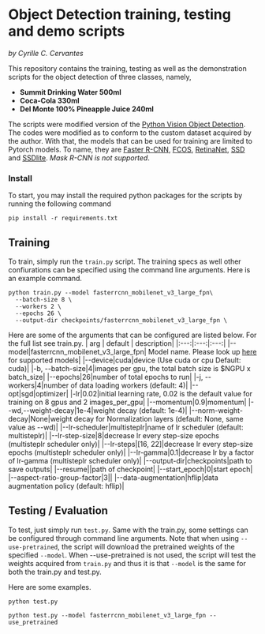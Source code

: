 # Object Detection training, testing and demo scripts
*by Cyrille C. Cervantes*

This repository contains the training, testing as well as the demonstration scripts for the object detection of three classes, namely,
- **Summit Drinking Water 500ml**
- **Coca-Cola 330ml** 
- **Del Monte 100% Pineapple Juice 240ml**

The scripts were modified version of the [Python Vision Object Detection](https://github.com/pytorch/vision/tree/main/references/detection). The codes were modified as to conform to the custom dataset acquired by the author. With that, the models that can be used for training are limited to Pytorch models. To name, they are [Faster R-CNN](https://arxiv.org/abs/1506.01497), [FCOS](https://arxiv.org/abs/1904.01355), [RetinaNet](https://arxiv.org/abs/1708.02002), [SSD](https://arxiv.org/abs/1512.02325) and [SSDlite](https://arxiv.org/abs/1801.04381). *Mask R-CNN is not supported*.


### Install
To start, you may install the required python packages for the scripts by running the following command
```
pip install -r requirements.txt
```
## Training
To train, simply run the ```train.py``` script. The training specs as well other confiurations can be specified using the command line arguments. Here is an example command.
```
python train.py --model fasterrcnn_mobilenet_v3_large_fpn\
  --batch-size 8 \
  --workers 2 \
  --epochs 26 \
  --output-dir checkpoints/fasterrcnn_mobilenet_v3_large_fpn \
```
Here are some of the arguments that can be configured are listed below. For the full list see train.py.
| arg | default | description|
|:---:|:---:|:---:|
|--model|fasterrcnn_mobilenet_v3_large_fpn| Model name. Please look up [here](https://pytorch.org/vision/stable/models.html#object-detection-instance-segmentation-and-person-keypoint-detection) for supported models|
|--device|cuda|device (Use cuda or cpu Default: cuda)|
|-b, --batch-size|4|images per gpu, the total batch size is $NGPU x batch_size|
|--epochs|26|number of total epochs to run|
|-j, --workers|4|number of data loading workers (default: 4)|
|--opt|sgd|optimizer|
|-lr|0.02|initial learning rate, 0.02 is the default value for training on 8 gpus and 2 images_per_gpu|
|--momentum|0.9|momentum|
|--wd,--weight-decay|1e-4|weight decay (default: 1e-4)|
|--norm-weight-decay|None|weight decay for Normalization layers (default: None, same value as --wd)|
|--lr-scheduler|multisteplr|name of lr scheduler (default: multisteplr)|
|--lr-step-size|8|decrease lr every step-size epochs (multisteplr scheduler only)|
|--lr-steps|[16, 22]|decrease lr every step-size epochs (multisteplr scheduler only)|
|--lr-gamma|0.1|decrease lr by a factor of lr-gamma (multisteplr scheduler only)|
|--output-dir|checkpoints|path to save outputs|
|--resume||path of checkpoint|
|--start_epoch|0|start epoch|
|--aspect-ratio-group-factor|3||
|--data-augmentation|hflip|data augmentation policy (default: hflip)|

## Testing / Evaluation
To test, just simply run ```test.py```. Same with the train.py, some settings can be configured through command line arguments.
Note that when using ```--use-pretrained```, the script will download the pretrained weights of the specified ```--model```.
When --use-pretrained is not used, the script will test the weights acquired from ```train.py``` and thus it is that ```--model``` is the same for both the train.py and test.py.

Here are some examples.
```
python test.py
```
```
python test.py --model fasterrcnn_mobilenet_v3_large_fpn --use_pretrained
```
